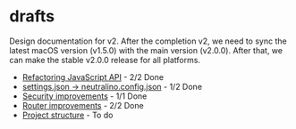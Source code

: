 # drafts
Design documentation for v2. After the completion v2, we need to sync the latest macOS version (v1.5.0) with the main version (v2.0.0). After that, we can make the stable v2.0.0 release for all platforms. 

- [Refactoring JavaScript API](js-api-refactoring.md) - 2/2 Done
- [settings.json -> neutralino.config.json](neutralino.config.json.md) - 1/2 Done
- [Security improvements](security.md) - 1/1 Done
- [Router improvements](router.md) - 2/2 Done
- [Project structure](project-structure.md) - To do
